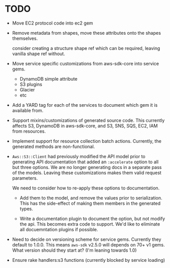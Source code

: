 # TODO

* Move EC2 protocol code into ec2 gem

* Remove metadata from shapes, move these attributes onto the
  shapes themselves.

  consider creating a structure shape ref which can be required,
  leaving vanilla shape ref without.

* Move service specific customizations from aws-sdk-core into service gems.

  * DynamoDB simple attribute
  * S3 plugins
  * Glacier
  * etc

* Add a YARD tag for each of the services to document which gem it is available
  from.

* Support mixins/customizations of generated source code. This currently
  affects S3, DynamoDB in aws-sdk-core, and S3, SNS, SQS, EC2, IAM from
  resources.

* Implement support for resource collection batch actions. Currently, the
  generated methods are non-functional.

* `Aws::S3::Client` had previously modified the API model prior to generating
   API documentation that added an `:accelerate` option to all but three options.
   We are no longer generating docs in a separate pass of the models. Leaving
   these customizations makes them valid request parameters.

   We need to consider how to re-apply these options to documentation.

   * Add them to the model, and remove the values prior to serialization.
     This has the side-effect of making them members in the generated types.

   * Write a documentation plugin to document the option, but not modify
     the api. This becomes extra code to support. We'd like to eliminate
     all docuemntation plugins if possible.

* Need to decide on versioning scheme for service gems. Currently they
  default to 1.0.0. This means `aws-sdk` v2.5.0 will depends on 70+ v1 gems.
  What version should they start at? (I'm leaning towards 1.0)

* Ensure rake handlers:s3 functions (currently blocked by service loading)
